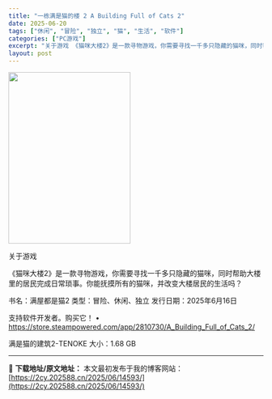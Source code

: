 ```yaml
---
title: "一栋满是猫的楼 2 A Building Full of Cats 2"
date: 2025-06-20
tags: ["休闲", "冒险", "独立", "猫", "生活", "软件"]
categories: ["PC游戏"]
excerpt: "关于游戏 《猫咪大楼2》是一款寻物游戏，你需要寻找一千多只隐藏的猫咪，同时帮助大楼里的居民完成日常琐事。你能抚摸所有的猫咪，并改变大楼居民的生活吗？ 书名：满屋都是猫2 类型：冒险、休闲、独立 发行日期：2025年6月16日 支持软件开发者。购买它！ • https://store.steampow&hellip;"
layout: post
---
```


<img class="aligncenter size-full wp-image-14594" src="https://2cy.202588.cn/wp-content/uploads/2025/06/2025062003312557.jpg" alt="" width="241" height="339" />

关于游戏

《猫咪大楼2》是一款寻物游戏，你需要寻找一千多只隐藏的猫咪，同时帮助大楼里的居民完成日常琐事。你能抚摸所有的猫咪，并改变大楼居民的生活吗？

书名：满屋都是猫2
类型：冒险、休闲、独立
发行日期：2025年6月16日

支持软件开发者。购买它！
• https://store.steampowered.com/app/2810730/A_Building_Full_of_Cats_2/

满是猫的建筑2-TENOKE
大小：1.68 GB

---
📖 **下载地址/原文地址：** 本文最初发布于我的博客网站：[https://2cy.202588.cn/2025/06/14593/](https://2cy.202588.cn/2025/06/14593/)
